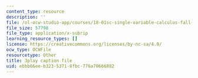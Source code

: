 ```yaml
---
content_type: resource
description: ''
file: /ol-ocw-studio-app/courses/18-01sc-single-variable-calculus-fall-2010/ebbb66eeb32353718fbc776a70666882_JXPe2J069c.vtt
file_size: 57798
file_type: application/x-subrip
learning_resource_types: []
license: https://creativecommons.org/licenses/by-nc-sa/4.0/
ocw_type: OCWFile
resourcetype: Other
title: 3play caption file
uid: ebbb66ee-b323-5371-8fbc-776a70666882
---
```

